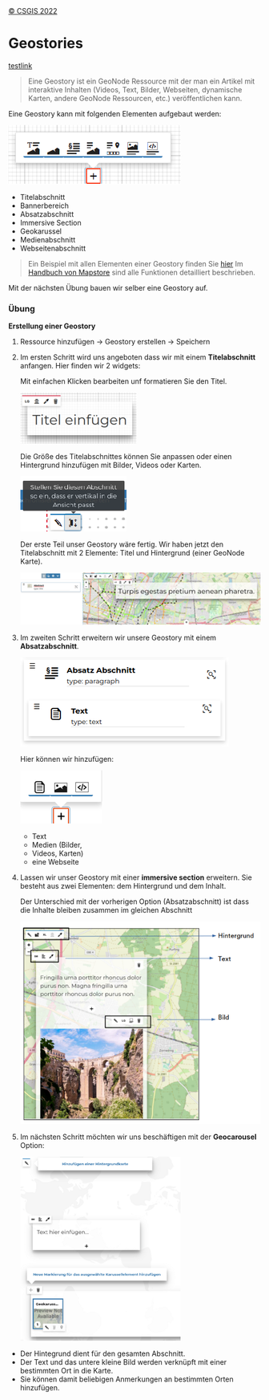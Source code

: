 <!-- the Menu -->
<link rel="stylesheet" media="all" href="../styles.css" />
<div id="logo"><a href="https://csgis.de">© CSGIS 2022</a></div>
<div id="menu"></div>
<div id="jumpMenu"></div>
<script src="../menu.js"></script>
<script src="../jumpmenu.js"></script>
<!-- the Menu -->


# Geostories

[testlink](../dev/source.html)

> Eine Geostory ist ein GeoNode Ressource  mit der man ein Artikel mit interaktive Inhalten (Videos, Text, Bilder, Webseiten, dynamische Karten, andere GeoNode Ressourcen, etc.) veröffentlichen kann.

Eine Geostory kann mit folgenden Elementen aufgebaut werden:

![Elementen einer Geostory](images/image65.png)

- Titelabschnitt
- Bannerbereich
- Absatzabschnitt
- Immersive Section
- Geokarussel
- Medienabschnitt
- Webseitenabschnitt

> Ein Beispiel mit allen Elementen einer Geostory finden Sie [hier](https://geonode-training.csgis.de/catalogue/#/geostory/22)
> Im [Handbuch von Mapstore](https://mapstore2.readthedocs.io/en/latest/user-guide/exploring-stories/) sind alle Funktionen detailliert beschrieben.

Mit der nächsten Übung bauen wir selber eine Geostory auf.

### Übung

**Erstellung einer Geostory**

1. Ressource hinzufügen → Geostory erstellen → Speichern
1. Im ersten Schritt wird uns angeboten dass wir mit einem **Titelabschnitt** anfangen. Hier finden wir 2 widgets:

    Mit einfachen Klicken bearbeiten unf formatieren Sie den Titel.

    ![Titel bearbeiten](images/image67_2.png)

    Die Größe des Titelabschnittes können Sie anpassen oder einen Hintergrund hinzufügen mit Bilder, Videos oder Karten.

    ![Größe des Titelabschnittes und Hintergrund](images/image68.png)

    Der erste Teil unser Geostory wäre fertig. Wir haben jetzt den Titelabschnitt mit 2 Elemente: Titel und Hintergrund (einer GeoNode Karte).

    ![Titelabschnitt](images/image69_2.png)

1. Im zweiten Schritt erweitern wir unsere Geostory mit einem **Absatzabschnitt**.

    ![Absatzabschnitt](images/image70.png)

    Hier können wir hinzufügen:

    ![Absatzabschnitt bearbeiten](images/image71.png)

    - Text
    - Medien (Bilder,
    - Videos, Karten)
    - eine Webseite

1. Lassen wir unser Geostory mit einer **immersive section** erweitern. Sie besteht aus zwei Elementen: dem Hintergrund und dem Inhalt.

    Der Unterschied mit der vorherigen Option (Absatzabschnitt) ist dass die Inhalte bleiben 	zusammen im gleichen Abschnitt

    ![immersive section](images/image71-a.png)

1. Im nächsten Schritt möchten wir uns beschäftigen mit der **Geocarousel** Option:

    ![Geocarousel](images/image74_2.png)

- Der Hintegrund dient für den gesamten Abschnitt.
- Der Text und das untere kleine Bild werden verknüpft mit einer bestimmten Ort in die Karte.
- Sie können damit beliebigen Anmerkungen an bestimmten Orten hinzufügen.
